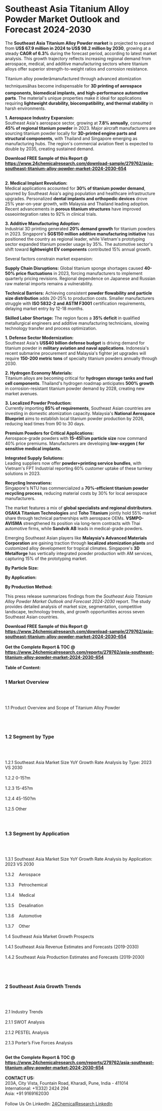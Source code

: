<h1>Southeast Asia Titanium Alloy Powder Market Outlook and Forecast 2024-2030</h1><p>The <strong>Southeast Asia Titanium Alloy Powder market</strong> is projected to expand from <strong>US$ 67.9 million in 2024 to US$ 98.2 million by 2030</strong>, growing at a steady <strong>CAGR of 6.3%</strong> during the forecast period, according to latest market analysis. This growth trajectory reflects increasing regional demand from aerospace, medical, and additive manufacturing sectors where titanium alloys offer superior strength-to-weight ratios and corrosion resistance.</p><p>Titanium alloy powderâmanufactured through advanced atomization techniquesâhas become indispensable for <strong>3D printing of aerospace components, biomedical implants, and high-performance automotive parts</strong>. The material's unique properties make it ideal for applications requiring <strong>lightweight durability, biocompatibility, and thermal stability</strong> in harsh environments.</p><p><strong>1. Aerospace Industry Expansion:</strong><br>
Southeast Asia's aerospace sector, growing at <strong>7.8% annually</strong>, consumed <strong>45% of regional titanium powder</strong> in 2023. Major aircraft manufacturers are sourcing titanium powder locally for <strong>3D-printed engine parts and structural components</strong>, with Thailand and Singapore emerging as manufacturing hubs. The region's commercial aviation fleet is expected to double by 2035, creating sustained demand.</p><div><b>Download FREE Sample of this Report @ 
            <a href="https://www.24chemicalresearch.com/download-sample/279762/asia-southeast-titanium-alloy-powder-market-2024-2030-654">
            https://www.24chemicalresearch.com/download-sample/279762/asia-southeast-titanium-alloy-powder-market-2024-2030-654</a></b></div><br><p><strong>2. Medical Implant Revolution:</strong><br>
Medical applications accounted for <strong>30% of titanium powder demand</strong>, spurred by Southeast Asia's aging population and healthcare infrastructure upgrades. Personalized <strong>dental implants and orthopedic devices</strong> drove 25% year-on-year growth, with Malaysia and Thailand leading adoption. Recent advancements in <strong>porous titanium structures</strong> have improved osseointegration rates to 92% in clinical trials.</p><p><strong>3. Additive Manufacturing Adoption:</strong><br>
Industrial 3D printing generated <strong>20% demand growth</strong> for titanium powders in 2023. Singapore's <strong>SG$150 million additive manufacturing initiative</strong> has positioned the country as regional leader, while Vietnam's prototyping sector expanded titanium powder usage by 35%. The automotive sector's shift toward <strong>lightweight EV components</strong> contributed 15% annual growth.</p><p>Several factors constrain market expansion:</p><p><strong>Supply Chain Disruptions:</strong> Global titanium sponge shortages caused <strong>40-50% price fluctuations</strong> in 2023, forcing manufacturers to implement quarterly pricing revisions. Regional dependence on Japanese and Russian raw material imports remains a vulnerability.</p><p><strong>Technical Barriers:</strong> Achieving consistent <strong>powder flowability and particle size distribution</strong> adds 20-25% to production costs. Smaller manufacturers struggle with <strong>ISO 5832-2 and ASTM F3001</strong> certification requirements, delaying market entry by 12-18 months.</p><p><strong>Skilled Labor Shortage:</strong> The region faces a <strong>35% deficit</strong> in qualified metallurgical engineers and additive manufacturing technicians, slowing technology transfer and process optimization.</p><p><strong>1. Defense Sector Modernization:</strong><br>
Southeast Asia's <strong>US$40 billion defense budget</strong> is driving demand for titanium powder in <strong>military aviation and naval applications</strong>. Indonesia's recent submarine procurement and Malaysia's fighter jet upgrades will require <strong>150-200 metric tons</strong> of specialty titanium powders annually through 2030.</p><p><strong>2. Hydrogen Economy Materials:</strong><br>
Titanium alloys are becoming critical for <strong>hydrogen storage tanks and fuel cell components</strong>. Thailand's hydrogen roadmap anticipates <strong>500% growth</strong> in corrosion-resistant titanium powder demand by 2028, creating new market avenues.</p><p><strong>3. Localized Powder Production:</strong><br>
Currently importing <strong>85% of requirements</strong>, Southeast Asian countries are investing in domestic atomization capacity. Malaysia's <strong>National Aerospace Blueprint</strong> aims to establish local titanium powder production by 2026, reducing lead times from 90 to 30 days.</p><p><strong>Premium Powders for Critical Applications:</strong><br>
	Aerospace-grade powders with <strong>15-45Î¼m particle size</strong> now command 40% price premiums. Manufacturers are developing <strong>low-oxygen ( for sensitive medical implants.</strong></p><p><strong>Integrated Supply Solutions:</strong><br>
	Leading suppliers now offer <strong>powder+printing service bundles</strong>, with Vietnam's FPT Industrial reporting 60% customer uptake of these turnkey solutions in 2023.</p><p><strong>Recycling Innovations:</strong><br>
	Singapore's NTU has commercialized a <strong>70%-efficient titanium powder recycling process</strong>, reducing material costs by 30% for local aerospace manufacturers.</p><p>The market features a mix of <strong>global specialists and regional distributors</strong>. <strong>OSAKA Titanium Technologies</strong> and <strong>Toho Titanium</strong> jointly hold 55% market share through technical partnerships with aerospace OEMs. <strong>VSMPO-AVISMA</strong> strengthened its position via long-term contracts with Thai automotive firms, while <strong>Sandvik AB</strong> leads in medical-grade powders.</p><p>Emerging Southeast Asian players like <strong>Malaysia's Advanced Materials Corporation</strong> are gaining traction through <strong>localized atomization plants</strong> and customized alloy development for tropical climates. Singapore's <strong>3D Metalforge</strong> has vertically integrated powder production with AM services, capturing 15% of the prototyping market.</p><p><strong>By Particle Size:</strong></p><p><strong>By Application:</strong></p><p><strong>By Production Method:</strong></p><p>This press release summarizes findings from the <em>Southeast Asia Titanium Alloy Powder Market Outlook and Forecast 2024-2030</em> report. The study provides detailed analysis of market size, segmentation, competitive landscape, technology trends, and growth opportunities across seven Southeast Asian countries.</p><div><b>Download FREE Sample of this Report @ 
            <a href="https://www.24chemicalresearch.com/download-sample/279762/asia-southeast-titanium-alloy-powder-market-2024-2030-654">
            https://www.24chemicalresearch.com/download-sample/279762/asia-southeast-titanium-alloy-powder-market-2024-2030-654</a></b></div><br><div><b>Get the Complete Report & TOC @ 
            <a href="https://www.24chemicalresearch.com/reports/279762/asia-southeast-titanium-alloy-powder-market-2024-2030-654">
            https://www.24chemicalresearch.com/reports/279762/asia-southeast-titanium-alloy-powder-market-2024-2030-654</a></b></div><br>
            <b>Table of Content:</b><p><h2><span style="font-size:16px"><strong>1 Market Overview&nbsp;&nbsp; &nbsp;</strong></span></h2><br />
<br />
<p>1.1 Product Overview and Scope of Titanium Alloy Powder&nbsp;</p><br />
<br />
<h2><strong><span style="font-size:16px">1.2 Segment by Type&nbsp;&nbsp; &nbsp;</span></strong></h2><br />
<br />
<p>1.2.1 Southeast Asia Market Size YoY Growth Rate Analysis by Type: 2023 VS 2030&nbsp;&nbsp; &nbsp;<br /><br />
1.2.2 0-15?m&nbsp;&nbsp; &nbsp;<br /><br />
1.2.3 15-45?m<br /><br />
1.2.4 45-150?m<br /><br />
1.2.5 Other<br /><br />
<br />
<h2><span style="font-size:16px"><strong>1.3 Segment by Application&nbsp;&nbsp;</strong></span></h2><br />
<br />
<p>1.3.1 Southeast Asia Market Size YoY Growth Rate Analysis by Application: 2023 VS 2030&nbsp;&nbsp; &nbsp;<br /><br />
1.3.2&nbsp;&nbsp; &nbsp;Aerospace<br /><br />
1.3.3&nbsp;&nbsp; &nbsp;Petrochemical<br /><br />
1.3.4&nbsp;&nbsp; &nbsp;Medical<br /><br />
1.3.5&nbsp;&nbsp; &nbsp;Desalination<br /><br />
1.3.6&nbsp;&nbsp; &nbsp;Automotive<br /><br />
1.3.7&nbsp;&nbsp; &nbsp;Other<br /><br />
1.4 Southeast Asia Market Growth Prospects&nbsp;&nbsp; &nbsp;<br /><br />
1.4.1 Southeast Asia Revenue Estimates and Forecasts (2019-2030)&nbsp;&nbsp; &nbsp;<br /><br />
1.4.2 Southeast Asia Production Estimates and Forecasts (2019-2030)&nbsp;&nbsp;</p><br />
<br />
<h2><span style="font-size:16px"><strong>2 Southeast Asia Growth Trends&nbsp;&nbsp; &nbsp;</strong></span></h2><br />
<br />
<p>2.1 Industry Trends&nbsp;&nbsp; &nbsp;<br /><br />
2.1.1 SWOT Analysis&nbsp;&nbsp; &nbsp;<br /><br />
2.1.2 PESTEL Analysis&nbsp;&nbsp; &nbsp;<br /><br />
2.1.3 Porter&rsquo;s Five Forces Analysis&nbsp;&nbsp; &nbsp;<br /><br />
</p><div><b>Get the Complete Report & TOC @ 
            <a href="https://www.24chemicalresearch.com/reports/279762/asia-southeast-titanium-alloy-powder-market-2024-2030-654">
            https://www.24chemicalresearch.com/reports/279762/asia-southeast-titanium-alloy-powder-market-2024-2030-654</a></b></div><br><b>CONTACT US:</b><br>
            203A, City Vista, Fountain Road, Kharadi, Pune, India - 411014<br>
            International: +1(332) 2424 294<br>
            Asia: +91 9169162030 <br><br>
            Follow Us On LinkedIn: <a href="https://www.linkedin.com/company/24chemicalresearch/">24ChemicalResearch LinkedIn</a>